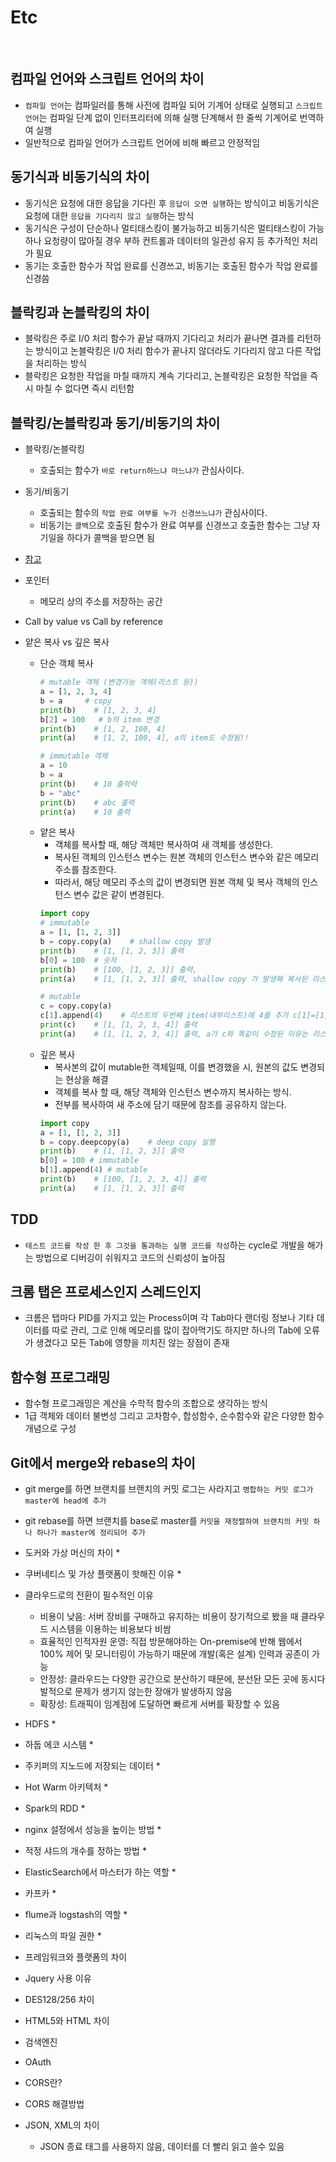 # Etc 

<br>

## 컴파일 언어와 스크립트 언어의 차이
  * `컴파일 언어`는 컴파일러를 통해 사전에 컴파일 되어 기계어 상태로 실행되고 `스크립트 언어`는 컴파일 단계 없이 인터프리터에 의해 실행 단계해서 한 줄씩 기계어로 번역하여 실행
  * 일반적으로 컴파일 언어가 스크립트 언어에 비해 빠르고 안정적임

## 동기식과 비동기식의 차이
  * 동기식은 요청에 대한 응답을 기다린 후 `응답이 오면 실행`하는 방식이고 비동기식은 요청에 대한 `응답을 기다리지 않고 실행`하는 방식
  * 동기식은 구성이 단순하나 멀티태스킹이 불가능하고 비동기식은 멀티태스킹이 가능하나 요청량이 많아질 경우 부하 컨트롤과 데이터의 일관성 유지 등 추가적인 처리가 필요
  * 동기는 호출한 함수가 작업 완료를 신경쓰고, 비동기는 호출된 함수가 작업 완료를 신경씀

## 블락킹과 논블락킹의 차이
  * 블락킹은 주로 I/0 처리 함수가 끝날 때까지 기다리고 처리가 끝나면 결과를 리턴하는 방식이고 논블락킹은 I/0 처리 함수가 끝나지 않더라도 기다리지 않고 다른 작업을 처리하는 방식
  * 블락킹은 요청한 작업을 마칠 때까지 계속 기다리고, 논블락킹은 요청한 작업을 즉시 마칠 수 없다면 즉시 리턴함

## 블락킹/논블락킹과 동기/비동기의 차이
  * 블락킹/논블락킹
    * 호출되는 함수가 `바로 return하느냐 마느냐가` 관심사이다.
  * 동기/비동기
    * 호출되는 함수의 `작업 완료 여부를 누가 신경쓰느냐가` 관심사이다.
    * 비동기는 `콜백`으로 호출된 함수가 완료 여부를 신경쓰고 호출한 함수는 그냥 자기일을 하다가 콜백을 받으면 됨
  * [참고](https://velog.io/@wonhee010/%EB%8F%99%EA%B8%B0vs%EB%B9%84%EB%8F%99%EA%B8%B0-feat.-blocking-vs-non-blocking)

* 포인터
  * 메모리 상의 주소를 저장하는 공간

* Call by value vs Call by reference

* 얕은 복사 vs 깊은 복사
  * 단순 객체 복사
    ```python
    # mutable 객체 (변경가능 객체(리스트 등))
    a = [1, 2, 3, 4]
    b = a     # copy
    print(b)    # [1, 2, 3, 4]
    b[2] = 100   # b의 item 변경
    print(b)    # [1, 2, 100, 4]
    print(a)    # [1, 2, 100, 4], a의 item도 수정됨!!
    
    # immutable 객체
    a = 10
    b = a
    print(b)    # 10 출력력
    b = "abc"
    print(b)    # abc 출력
    print(a)    # 10 출력
    ```
  * 얕은 복사
    * 객체를 복사할 때, 해당 객체만 복사하여 새 객체를 생성한다.
    * 복사된 객체의 인스턴스 변수는 원본 객체의 인스턴스 변수와 같은 메모리 주소를 참조한다.
    * 따라서, 해당 메모리 주소의 값이 변경되면 원본 객체 및 복사 객체의 인스턴스 변수 값은 같이 변경된다.
    ```python
    import copy
    # immutable
    a = [1, [1, 2, 3]]
    b = copy.copy(a)    # shallow copy 발생
    print(b)    # [1, [1, 2, 3]] 출력
    b[0] = 100  # 숫자
    print(b)    # [100, [1, 2, 3]] 출력,
    print(a)    # [1, [1, 2, 3]] 출력, shallow copy 가 발생해 복사된 리스트는 별도의 객체이므로 item을 수정하면 복사본만 수정된다. (immutable 객체의 경우)

    # mutable
    c = copy.copy(a)
    c[1].append(4)    # 리스트의 두번째 item(내부리스트)에 4를 추가 c[1]=[1,2,3,4] : list (mutable)
    print(c)    # [1, [1, 2, 3, 4]] 출력
    print(a)    # [1, [1, 2, 3, 4]] 출력, a가 c와 똑같이 수정된 이유는 리스트의 item 내부의 객체는 동일한 객체이므로 mutable한 리스트를 수정할때는 둘다 값이 변경됨
    ```
  * 깊은 복사
    * 복사본의 값이 mutable한 객체일때, 이를 변경했을 시, 원본의 값도 변경되는 현상을 해결
    * 객체를 복사 할 때, 해당 객체와 인스턴스 변수까지 복사하는 방식.
    * 전부를 복사하여 새 주소에 담기 때문에 참조를 공유하지 않는다.
    ```python
    import copy
    a = [1, [1, 2, 3]]
    b = copy.deepcopy(a)    # deep copy 실행 
    print(b)    # [1, [1, 2, 3]] 출력
    b[0] = 100 # immutable
    b[1].append(4) # mutable
    print(b)    # [100, [1, 2, 3, 4]] 출력
    print(a)    # [1, [1, 2, 3]] 출력
    ```

## TDD
* `테스트 코드를 작성 한 후 그것을 통과하는 실행 코드를 작성`하는 cycle로 개발을 해가는 방법으로 디버깅이 쉬워지고 코드의 신뢰성이 높아짐

## 크롬 탭은 프로세스인지 스레드인지
* 크롬은 탭마다 PID를 가지고 있는 Process이며 각 Tab마다 랜더링 정보나 기타 데이터를 따로 관리, 그로 인해 메모리를 많이 잡아먹기도 하지만 하나의 Tab에 오류가 생겼다고 모든 Tab에 영향을 끼치진 않는 장점이 존재

## 함수형 프로그래밍
* 함수형 프로그래밍은 계산을 수학적 함수의 조합으로 생각하는 방식
* 1급 객체와 데이터 불변성 그리고 고차함수, 합성함수, 순수함수와 같은 다양한 함수 개념으로 구성

## Git에서 merge와 rebase의 차이
* git merge를 하면 브랜치를 브랜치의 커밋 로그는 사라지고 `병합하는 커밋 로그가 master에 head에 추가`
* git rebase를 하면 브랜치를 base로 master를 `커밋을 재정렬하여 브랜치의 커밋 하나 하나가 master에 정리되어 추가`

* 도커와 가상 머신의 차이
  * 

* 쿠버네티스 및 가상 플랫폼이 핫해진 이유
  * 

* 클라우드로의 전환이 필수적인 이유
  * 비용이 낮음: 서버 장비를 구매하고 유지하는 비용이 장기적으로 봤을 때 클라우드 시스템을 이용하는 비용보다 비쌈
  * 효율적인 인적자원 운영: 직접 방문해야하는 On-premise에 반해 웹에서 100% 제어 및 모니터링이 가능하기 때문에 개발(혹은 설계) 인력과 공존이 가능
  * 안정성: 클라우드는 다양한 공간으로 분산하기 때문에, 분선돤 모든 곳에 동시다발적으로 문제가 생기지 않는한 장애가 발생하지 않음
  * 확장성: 트래픽이 임계점에 도달하면 빠르게 서버를 확장할 수 있음

* HDFS
  * 
* 하둡 에코 시스템
  * 
* 주키퍼의 지노드에 저장되는 데이터
  * 
* Hot Warm 아키텍처
  *
* Spark의 RDD
  *
* nginx 설정에서 성능을 높이는 방법
  * 
* 적정 샤드의 개수를 정하는 방법
  * 
* ElasticSearch에서 마스터가 하는 역할
  * 
* 카프카
  * 
* flume과 logstash의 역할
  * 
* 리눅스의 파일 권한
  * 

* 프레임워크와 플랫폼의 차이

* Jquery 사용 이유

*  DES128/256 차이

*  HTML5와 HTML 차이

* 검색엔진

* OAuth

* CORS란?

* CORS 해결방법

* JSON, XML의 차이
  * JSON 종료 태그를 사용하지 않음, 데이터를 더 빨리 읽고 쓸수 있음